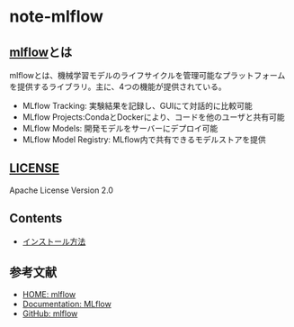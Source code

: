 # note-mlflow

## [mlflow](https://github.com/mlflow/mlflow/#mlflow-a-machine-learning-lifecycle-platform)とは

mlflowとは、機械学習モデルのライフサイクルを管理可能なプラットフォームを提供するライブラリ。主に、4つの機能が提供されている。

- MLflow Tracking: 実験結果を記録し、GUIにて対話的に比較可能
- MLflow Projects:CondaとDockerにより、コードを他のユーザと共有可能
- MLflow Models: 開発モデルをサーバーにデプロイ可能
- MLflow Model Registry: MLflow内で共有できるモデルストアを提供

## [LICENSE](https://github.com/mlflow/mlflow/blob/master/LICENSE.txt)

Apache License Version 2.0

## Contents

- [インストール方法](/install.md)

## 参考文献

- [HOME: mlflow](https://mlflow.org/)
- [Documentation: MLflow](https://mlflow.org/docs/latest/index.html)
- [GitHub: mlflow](https://github.com/mlflow/mlflow/)
